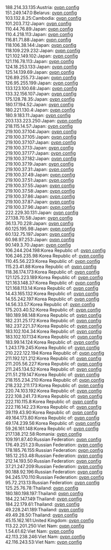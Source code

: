 188.214.33.135:Austria: [ovpn config](vpn/188_214_33_135.ovpn)  
151.249.147.0:Belarus: [ovpn config](vpn/151_249_147_0.ovpn)  
103.132.8.25:Cambodia: [ovpn config](vpn/103_132_8_25.ovpn)  
101.203.7.12:Japan: [ovpn config](vpn/101_203_7_12.ovpn)  
110.44.76.89:Japan: [ovpn config](vpn/110_44_76_89.ovpn)  
110.4.218.113:Japan: [ovpn config](vpn/110_4_218_113.ovpn)  
116.81.71.88:Japan: [ovpn config](vpn/116_81_71_88.ovpn)  
118.106.38.144:Japan: [ovpn config](vpn/118_106_38_144.ovpn)  
118.109.229.232:Japan: [ovpn config](vpn/118_109_229_232.ovpn)  
121.102.149.102:Japan: [ovpn config](vpn/121_102_149_102.ovpn)  
121.116.78.113:Japan: [ovpn config](vpn/121_116_78_113.ovpn)  
124.18.253.133:Japan: [ovpn config](vpn/124_18_253_133.ovpn)  
125.14.139.69:Japan: [ovpn config](vpn/125_14_139_69.ovpn)  
126.89.255.73:Japan: [ovpn config](vpn/126_89_255_73.ovpn)  
126.95.255.199:Japan: [ovpn config](vpn/126_95_255_199.ovpn)  
133.123.100.68:Japan: [ovpn config](vpn/133_123_100_68.ovpn)  
133.32.156.107:Japan: [ovpn config](vpn/133_32_156_107.ovpn)  
175.128.78.35:Japan: [ovpn config](vpn/175_128_78_35.ovpn)  
180.17.194.52:Japan: [ovpn config](vpn/180_17_194_52.ovpn)  
180.221.130.4:Japan: [ovpn config](vpn/180_221_130_4.ovpn)  
180.9.183.11:Japan: [ovpn config](vpn/180_9_183_11.ovpn)  
203.133.223.250:Japan: [ovpn config](vpn/203_133_223_250.ovpn)  
218.115.14.57:Japan: [ovpn config](vpn/218_115_14_57.ovpn)  
219.100.37.104:Japan: [ovpn config](vpn/219_100_37_104.ovpn)  
219.100.37.105:Japan: [ovpn config](vpn/219_100_37_105.ovpn)  
219.100.37.107:Japan: [ovpn config](vpn/219_100_37_107.ovpn)  
219.100.37.13:Japan: [ovpn config](vpn/219_100_37_13.ovpn)  
219.100.37.177:Japan: [ovpn config](vpn/219_100_37_177.ovpn)  
219.100.37.182:Japan: [ovpn config](vpn/219_100_37_182.ovpn)  
219.100.37.19:Japan: [ovpn config](vpn/219_100_37_19.ovpn)  
219.100.37.31:Japan: [ovpn config](vpn/219_100_37_31.ovpn)  
219.100.37.49:Japan: [ovpn config](vpn/219_100_37_49.ovpn)  
219.100.37.51:Japan: [ovpn config](vpn/219_100_37_51.ovpn)  
219.100.37.55:Japan: [ovpn config](vpn/219_100_37_55.ovpn)  
219.100.37.58:Japan: [ovpn config](vpn/219_100_37_58.ovpn)  
219.100.37.86:Japan: [ovpn config](vpn/219_100_37_86.ovpn)  
219.100.37.87:Japan: [ovpn config](vpn/219_100_37_87.ovpn)  
219.100.37.96:Japan: [ovpn config](vpn/219_100_37_96.ovpn)  
222.229.30.131:Japan: [ovpn config](vpn/222_229_30_131.ovpn)  
27.138.70.58:Japan: [ovpn config](vpn/27_138_70_58.ovpn)  
36.13.70.228:Japan: [ovpn config](vpn/36_13_70_228.ovpn)  
60.125.195.98:Japan: [ovpn config](vpn/60_125_195_98.ovpn)  
60.132.75.197:Japan: [ovpn config](vpn/60_132_75_197.ovpn)  
60.98.97.253:Japan: [ovpn config](vpn/60_98_97_253.ovpn)  
90.149.3.70:Japan: [ovpn config](vpn/90_149_3_70.ovpn)  
106.244.204.198:Korea Republic of: [ovpn config](vpn/106_244_204_198.ovpn)  
106.246.235.98:Korea Republic of: [ovpn config](vpn/106_246_235_98.ovpn)  
110.45.56.223:Korea Republic of: [ovpn config](vpn/110_45_56_223.ovpn)  
115.23.41.88:Korea Republic of: [ovpn config](vpn/115_23_41_88.ovpn)  
118.36.174.173:Korea Republic of: [ovpn config](vpn/118_36_174_173.ovpn)  
121.125.223.189:Korea Republic of: [ovpn config](vpn/121_125_223_189.ovpn)  
121.163.148.37:Korea Republic of: [ovpn config](vpn/121_163_148_37.ovpn)  
121.168.113.14:Korea Republic of: [ovpn config](vpn/121_168_113_14.ovpn)  
14.43.165.132:Korea Republic of: [ovpn config](vpn/14_43_165_132.ovpn)  
14.55.242.197:Korea Republic of: [ovpn config](vpn/14_55_242_197.ovpn)  
14.56.33.57:Korea Republic of: [ovpn config](vpn/14_56_33_57.ovpn)  
175.203.40.52:Korea Republic of: [ovpn config](vpn/175_203_40_52.ovpn)  
180.189.98.148:Korea Republic of: [ovpn config](vpn/180_189_98_148.ovpn)  
182.231.25.172:Korea Republic of: [ovpn config](vpn/182_231_25_172.ovpn)  
182.237.221.37:Korea Republic of: [ovpn config](vpn/182_237_221_37.ovpn)  
183.102.104.34:Korea Republic of: [ovpn config](vpn/183_102_104_34.ovpn)  
183.102.107.134:Korea Republic of: [ovpn config](vpn/183_102_107_134.ovpn)  
183.99.14.124:Korea Republic of: [ovpn config](vpn/183_99_14_124.ovpn)  
1.243.179.245:Korea Republic of: [ovpn config](vpn/1_243_179_245.ovpn)  
210.222.122.194:Korea Republic of: [ovpn config](vpn/210_222_122_194.ovpn)  
211.192.121.212:Korea Republic of: [ovpn config](vpn/211_192_121_212.ovpn)  
211.205.56.227:Korea Republic of: [ovpn config](vpn/211_205_56_227.ovpn)  
211.245.134.52:Korea Republic of: [ovpn config](vpn/211_245_134_52.ovpn)  
211.51.219.147:Korea Republic of: [ovpn config](vpn/211_51_219_147.ovpn)  
218.155.234.210:Korea Republic of: [ovpn config](vpn/218_155_234_210.ovpn)  
218.232.211.173:Korea Republic of: [ovpn config](vpn/218_232_211_173.ovpn)  
220.74.103.192:Korea Republic of: [ovpn config](vpn/220_74_103_192.ovpn)  
222.108.241.73:Korea Republic of: [ovpn config](vpn/222_108_241_73.ovpn)  
222.110.115.8:Korea Republic of: [ovpn config](vpn/222_110_115_8.ovpn)  
222.116.142.23:Korea Republic of: [ovpn config](vpn/222_116_142_23.ovpn)  
39.119.43.90:Korea Republic of: [ovpn config](vpn/39_119_43_90.ovpn)  
49.164.173.80:Korea Republic of: [ovpn config](vpn/49_164_173_80.ovpn)  
49.174.239.56:Korea Republic of: [ovpn config](vpn/49_174_239_56.ovpn)  
59.26.161.148:Korea Republic of: [ovpn config](vpn/59_26_161_148.ovpn)  
217.138.212.58:Romania: [ovpn config](vpn/217_138_212_58.ovpn)  
109.191.87.40:Russian Federation: [ovpn config](vpn/109_191_87_40.ovpn)  
176.49.251.23:Russian Federation: [ovpn config](vpn/176_49_251_23.ovpn)  
178.185.76.155:Russian Federation: [ovpn config](vpn/178_185_76_155.ovpn)  
185.12.253.48:Russian Federation: [ovpn config](vpn/185_12_253_48.ovpn)  
212.14.193.50:Russian Federation: [ovpn config](vpn/212_14_193_50.ovpn)  
37.21.247.209:Russian Federation: [ovpn config](vpn/37_21_247_209.ovpn)  
90.188.92.196:Russian Federation: [ovpn config](vpn/90_188_92_196.ovpn)  
94.245.170.110:Russian Federation: [ovpn config](vpn/94_245_170_110.ovpn)  
95.72.213.13:Russian Federation: [ovpn config](vpn/95_72_213_13.ovpn)  
125.25.76.78:Thailand: [ovpn config](vpn/125_25_76_78.ovpn)  
180.180.198.197:Thailand: [ovpn config](vpn/180_180_198_197.ovpn)  
184.22.147.149:Thailand: [ovpn config](vpn/184_22_147_149.ovpn)  
184.22.179.61:Thailand: [ovpn config](vpn/184_22_179_61.ovpn)  
49.228.241.189:Thailand: [ovpn config](vpn/49_228_241_189.ovpn)  
49.49.28.50:Thailand: [ovpn config](vpn/49_49_28_50.ovpn)  
45.15.162.161:United Kingdom: [ovpn config](vpn/45_15_162_161.ovpn)  
113.22.201.250:Viet Nam: [ovpn config](vpn/113_22_201_250.ovpn)  
1.54.61.62:Viet Nam: [ovpn config](vpn/1_54_61_62.ovpn)  
42.113.238.246:Viet Nam: [ovpn config](vpn/42_113_238_246.ovpn)  
42.116.243.53:Viet Nam: [ovpn config](vpn/42_116_243_53.ovpn)  
